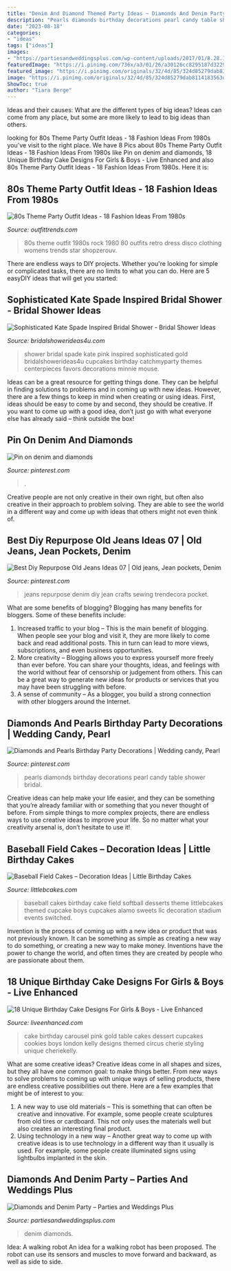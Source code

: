 ```yaml
---
title: "Denim And Diamond Themed Party Ideas ~ Diamonds And Denim Party – Parties And Weddings Plus"
description: "Pearls diamonds birthday decorations pearl candy table shower bridal"
date: "2023-08-18"
categories:
- "ideas"
tags: ["ideas"]
images:
- "https://partiesandweddingsplus.com/wp-content/uploads/2017/01/8.28.13-574.jpg"
featuredImage: "https://i.pinimg.com/736x/a3/01/26/a30126cc8295187d32293af1f8e137e5.jpg"
featured_image: "https://i.pinimg.com/originals/32/4d/85/324d85279dab8114183563d4c2d9b89f.jpg"
image: "https://i.pinimg.com/originals/32/4d/85/324d85279dab8114183563d4c2d9b89f.jpg"
ShowToc: true
author: "Tiara Berge"
---
```



Ideas and their causes: What are the different types of big ideas?
Ideas can come from any place, but some are more likely to lead to big ideas than others.

	

		
looking for 80s Theme Party Outfit Ideas - 18 Fashion Ideas From 1980s you've visit to the right place. We have 8 Pics about 80s Theme Party Outfit Ideas - 18 Fashion Ideas From 1980s like Pin on denim and diamonds, 18 Unique Birthday Cake Designs For Girls &amp; Boys - Live Enhanced and also 80s Theme Party Outfit Ideas - 18 Fashion Ideas From 1980s. Here it is:
		
    
## 80s Theme Party Outfit Ideas - 18 Fashion Ideas From 1980s

<img loading=lazy src="https://www.outfittrends.com/wp-content/uploads/2016/02/4-1.jpg" onerror="this.onerror=null;this.src='https://tse1.mm.bing.net/th?id=OIP.5mSJrg77iHikUKLHwyE-FAHaLJ&amp;pid=15.1';" alt="80s Theme Party Outfit Ideas - 18 Fashion Ideas From 1980s">

_Source: outfittrends.com_

>80s theme outfit 1980s rock 1980 80 outfits retro dress disco clothing womens trends star shopzerouv. 

	

There are endless ways to DIY projects. Whether you're looking for simple or complicated tasks, there are no limits to what you can do. Here are 5 easyDIY ideas that will get you started: 

    
## Sophisticated Kate Spade Inspired Bridal Shower - Bridal Shower Ideas

<img loading=lazy src="http://www.bridalshowerideas4u.com/wp-content/uploads/2016/05/Sophisticated-Kate-Spade-Inspired-Bridal-Shower-Pink-Cupcakes.jpg" onerror="this.onerror=null;this.src='https://tse1.mm.bing.net/th?id=OIP.WDjQgX9rPF2Q48YQ9Eo_3QHaLG&amp;pid=15.1';" alt="Sophisticated Kate Spade Inspired Bridal Shower - Bridal Shower Ideas">

_Source: bridalshowerideas4u.com_

>shower bridal spade kate pink inspired sophisticated gold bridalshowerideas4u cupcakes birthday catchmyparty themes centerpieces favors decorations minnie mouse. 

	

Ideas can be a great resource for getting things done. They can be helpful in finding solutions to problems and in coming up with new ideas. However, there are a few things to keep in mind when creating or using ideas. First, ideas should be easy to come by and second, they should be creative. If you want to come up with a good idea, don’t just go with what everyone else has already said – think outside the box!

    
## Pin On Denim And Diamonds

<img loading=lazy src="https://i.pinimg.com/736x/a3/01/26/a30126cc8295187d32293af1f8e137e5.jpg" onerror="this.onerror=null;this.src='https://tse1.mm.bing.net/th?id=OIP.p-01htnW8AXL0BC2PTMP2QHaJ3&amp;pid=15.1';" alt="Pin on denim and diamonds">

_Source: pinterest.com_

>. 

	

Creative people are not only creative in their own right, but often also creative in their approach to problem solving. They are able to see the world in a different way and come up with ideas that others might not even think of.

    
## Best Diy Repurpose Old Jeans Ideas 07 | Old Jeans, Jean Pockets, Denim

<img loading=lazy src="https://i.pinimg.com/originals/32/4d/85/324d85279dab8114183563d4c2d9b89f.jpg" onerror="this.onerror=null;this.src='https://tse3.mm.bing.net/th?id=OIP.rjaM38I5VEkxL5GA7bKJBAHaLH&amp;pid=15.1';" alt="Best Diy Repurpose Old Jeans Ideas 07 | Old jeans, Jean pockets, Denim">

_Source: pinterest.com_

>jeans repurpose denim diy jean crafts sewing trendecora pocket. 

	

What are some benefits of blogging?
Blogging has many benefits for bloggers. Some of these benefits include: 
1. Increased traffic to your blog – This is the main benefit of blogging. When people see your blog and visit it, they are more likely to come back and read additional posts. This in turn can lead to more views, subscriptions, and even business opportunities. 
2. More creativity – Blogging allows you to express yourself more freely than ever before. You can share your thoughts, ideas, and feelings with the world without fear of censorship or judgement from others. This can be a great way to generate new ideas for products or services that you may have been struggling with before. 
3. A sense of community – As a blogger, you build a strong connection with other bloggers around the Internet.

    
## Diamonds And Pearls Birthday Party Decorations | Wedding Candy, Pearl

<img loading=lazy src="https://i.pinimg.com/originals/82/f5/fe/82f5fed2c165485b19448918978cbf46.jpg" onerror="this.onerror=null;this.src='https://tse3.mm.bing.net/th?id=OIP.KuV_d7o_uBftXc2SFcwB2gHaJ4&amp;pid=15.1';" alt="Diamonds and Pearls Birthday Party Decorations | Wedding candy, Pearl">

_Source: pinterest.com_

>pearls diamonds birthday decorations pearl candy table shower bridal. 

	

Creative ideas can help make your life easier, and they can be something that you’re already familiar with or something that you never thought of before. From simple things to more complex projects, there are endless ways to use creative ideas to improve your life. So no matter what your creativity arsenal is, don’t hesitate to use it!

    
## Baseball Field Cakes – Decoration Ideas | Little Birthday Cakes

<img loading=lazy src="http://www.littlebcakes.com/wp-content/uploads/2014/01/Baseball-Field-Cake.jpg" onerror="this.onerror=null;this.src='https://tse4.mm.bing.net/th?id=OIP.T1WlVZPn_aN9JxBwEPvCnwHaHH&amp;pid=15.1';" alt="Baseball Field Cakes – Decoration Ideas | Little Birthday Cakes">

_Source: littlebcakes.com_

>baseball cakes birthday cake field softball desserts theme littlebcakes themed cupcake boys cupcakes alamo sweets llc decoration stadium events switched. 

	

Invention is the process of coming up with a new idea or product that was not previously known. It can be something as simple as creating a new way to do something, or creating a new way to make money. Inventions have the power to change the world, and often times they are created by people who are passionate about them.

    
## 18 Unique Birthday Cake Designs For Girls &amp; Boys - Live Enhanced

<img loading=lazy src="http://www.liveenhanced.com/wp-content/uploads/2018/02/Carousel-Cakes.jpg" onerror="this.onerror=null;this.src='https://tse2.mm.bing.net/th?id=OIP.6B0jarPkHSw6qY9rVt3FewHaH8&amp;pid=15.1';" alt="18 Unique Birthday Cake Designs For Girls &amp; Boys - Live Enhanced">

_Source: liveenhanced.com_

>cake birthday carousel pink gold table cakes dessert cupcakes cookies boys london kelly designs themed circus cherie styling unique cheriekelly. 

	

What are some creative ideas?
Creative ideas come in all shapes and sizes, but they all have one common goal: to make things better. From new ways to solve problems to coming up with unique ways of selling products, there are endless creative possibilities out there. Here are a few examples that might be of interest to you: 
1. A new way to use old materials – This is something that can often be creative and innovative. For example, some people create sculptures from old tires or cardboard. This not only uses the materials well but also creates an interesting final product. 
2. Using technology in a new way – Another great way to come up with creative ideas is to use technology in a different way than it usually is used. For example, some people create illuminated signs using lightbulbs implanted in the skin.

    
## Diamonds And Denim Party – Parties And Weddings Plus

<img loading=lazy src="https://partiesandweddingsplus.com/wp-content/uploads/2017/01/8.28.13-574.jpg" onerror="this.onerror=null;this.src='https://tse4.mm.bing.net/th?id=OIP.lDZh-lA7aQTBvlo33BGSXwHaJ4&amp;pid=15.1';" alt="Diamonds and Denim Party – Parties and Weddings Plus">

_Source: partiesandweddingsplus.com_

>denim diamonds. 

	

Idea: A walking robot
An idea for a walking robot has been proposed. The robot can use its sensors and muscles to move forward and backward, as well as side to side.

